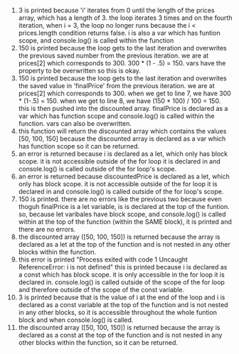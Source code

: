 1. 3 is printed because 'i' iterates from 0 until the length of the prices array, which has a length of 3. the loop iterates 3 times and on the fourth iteration, when i = 3, the loop no longer runs because the i < prices.length condition returns false. i is also a var which has funtion scope, and console.log() is called within the function 
2. 150 is printed because the loop gets to the last iteration and overwrites the previous saved number from the previous iteration. we are at prices[2] which corresponds to 300. 300 * (1 - .5) = 150. vars have the property to be overwritten so this is okay. 
3. 150 is printed because the loop gets to the last iteration and overwrites the saved value in 'finalPrice' from the previous iteration. we are at prices[2] which corresponds to 300. when we get to line 7, we have 300 * (1-.5) = 150. when we get to line 8, we have (150 * 100) / 100 = 150. this is then pushed into the discounted array. finalPrice is declared as a var which has function scope and console.log() is called within the function. vars can also be overwritten. 
4. this function will return the discounted array which contains the values [50, 100, 150] because the discounted array is declared as a var which has function scope so it can be returned. 
5. an error is returned because i is declared as a let, which only has block scope. it is not accessible outside of the for loop it is declared in and console.log() is called outside of the for loop's scope. 
6. an error is returned because discountedPrice is declared as a let, which only has block scope. it is not accessible outside of the for loop it is declared in and console.log() is called outside of the for loop's scope.
7. 150 is printed. there are no errors like the previous two because even thoguh finalPrice is a let variable, is is declared at the top of the funtion. so, because let varibales have block scope, and console.log() is called within at the top of the function (within the SAME block), it is printed and there are no errors. 
8. the discounted array ([50, 100, 150]) is returned because the array is declared as a let at the top of the function and is not nested in any other blocks within the function. 
9. this error is printed "Process exited with code 1
Uncaught ReferenceError: i is not defined"
this is printed because i is declared as a const which has block scope. it is only accessible in the for loop it is declared in. console.log() is called outside of the scope of the for loop and therefore outside of the scope of the const variable. 
10. 3 is printed because that is the value of i at the end of the loop and i is declared as a const variable at the top of the function and is not nested in any other blocks, so it is accessible throughout the whole funtion block and when console.log() is called. 
11. the discounted array ([50, 100, 150]) is returned because the array is declared as a const at the top of the function and is not nested in any other blocks within the function, so it can be returned. 
